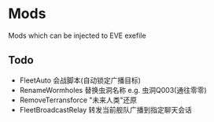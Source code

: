 # Mods
Mods which can be injected to EVE exefile


## Todo
- FleetAuto 会战脚本(自动锁定广播目标)
- RenameWormholes 替换虫洞名称 e.g. 虫洞Q003(通往零零)
- RemoveTerransforce "未来人类"还原
- FleetBroadcastRelay 转发当前舰队广播到指定聊天会话

